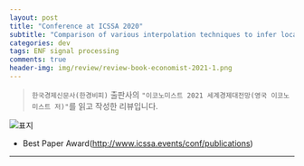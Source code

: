```yaml
---  
layout: post  
title: "Conference at ICSSA 2020"  
subtitle: "Comparison of various interpolation techniques to infer localization of audio files using ENF signals"  
categories: dev  
tags: ENF signal processing
comments: true  
header-img: img/review/review-book-economist-2021-1.png
---  
```

  
> `한국경제신문사(한경비피)` 출판사의 `"이코노미스트 2021 세계경제대전망(영국 이코노미스트 저)"`를 읽고 작성한 리뷰입니다.  

![표지](https://theorydb.github.io/assets/img/review/review-book-economist-2021-1.png)  

* Best Paper Award(http://www.icssa.events/conf/publications)
---
